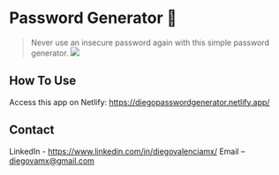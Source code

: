 # Password Generator 💸
> Never use an insecure password again with this simple password generator.
![](header.png)
## How To Use
Access this app on Netlify: https://diegopasswordgenerator.netlify.app/
## Contact
LinkedIn - https://www.linkedin.com/in/diegovalenciamx/
Email – diegovamx@gmail.com



